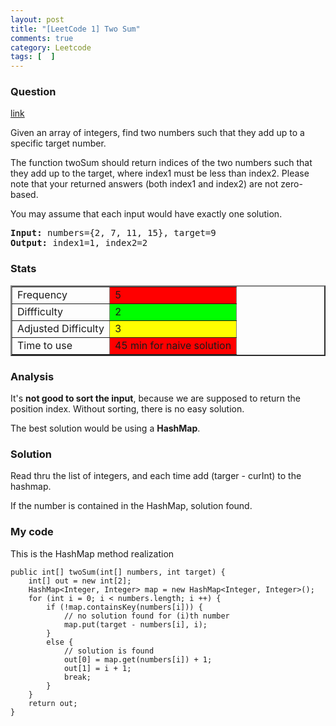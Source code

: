 ```yaml
---
layout: post
title: "[LeetCode 1] Two Sum"
comments: true
category: Leetcode
tags: [  ]
---
```


### Question
[link](http://oj.leetcode.com/problems/two-sum/)

<div class="question-content">
<p></p><p>Given an array of integers, find two numbers such that they add up to a specific target number.</p>
<p>The function twoSum should return indices of the two numbers such that they add up to the target, where index1 must be less than index2. Please note that your returned answers (both index1 and index2) are not zero-based.</p>
<p>You may assume that each input would have exactly one solution.</p>
<p style="font-family:monospace">
<b>Input:</b> numbers={2, 7, 11, 15}, target=9<br>
<b>Output:</b> index1=1, index2=2
</p><p></p>
</div>

### Stats
<table border="2">
	<tr>
		<td>Frequency</td>
		<td bgcolor="red">5</td>
	</tr>
	<tr>
		<td>Diffficulty</td>
		<td bgcolor="lime">2</td>
	</tr>
	<tr>
		<td>Adjusted Difficulty</td>
		<td bgcolor="yellow">3</td>
	</tr>
	<tr>
		<td>Time to use</td>
		<td bgcolor="red">45 min for naive solution</td>
	</tr>
</table>

### Analysis
It's **not good to sort the input**, because we are supposed to return the position index. Without sorting, there is no easy solution.

The best solution would be using a **HashMap**. 

### Solution

Read thru the list of integers, and each time add (targer - curInt) to the hashmap. 

If the number is contained in the HashMap, solution found. 

### My code 

This is the HashMap method realization

    public int[] twoSum(int[] numbers, int target) {
        int[] out = new int[2];
        HashMap<Integer, Integer> map = new HashMap<Integer, Integer>();
        for (int i = 0; i < numbers.length; i ++) {
        	if (!map.containsKey(numbers[i])) {
        		// no solution found for (i)th number
        		map.put(target - numbers[i], i);
        	} 
        	else {
        		// solution is found
        		out[0] = map.get(numbers[i]) + 1;
        		out[1] = i + 1;
        		break;
        	}
        }
        return out;
    }

